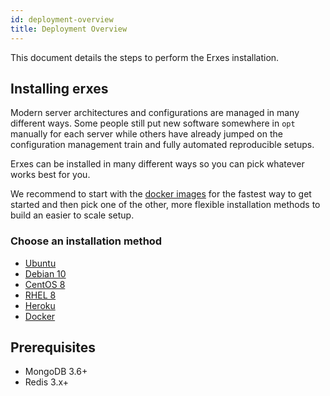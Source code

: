 ```yaml
---
id: deployment-overview
title: Deployment Overview
---
```


This document details the steps to perform the Erxes installation.

## Installing erxes

Modern server architectures and configurations are managed in many different ways. Some people still put new software somewhere in `opt` manually for each server while others have already jumped on the configuration management train and fully automated reproducible setups.

Erxes can be installed in many different ways so you can pick whatever works best for you. 

We recommend to start with the [docker images](installation/docker.md) for the fastest way to get started and then pick one of the other, more flexible installation methods to build an easier to scale setup.

### Choose an installation method

- [Ubuntu](installation/ubuntu.md)
- [Debian 10](installation/debian10.md)
- [CentOS 8](installation/centos8.md)
- [RHEL 8](installation/redhat8.md)
- [Heroku](installation/heroku.md)
- [Docker](installation/docker.md)

## Prerequisites

- MongoDB 3.6+
- Redis 3.x+

